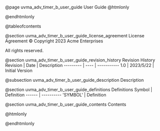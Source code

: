 @page uvma_adv_timer_b_user_guide User Guide
@htmlonly
<div class="autonumbering">
@endhtmlonly


@tableofcontents


@section uvma_adv_timer_b_user_guide_license_agreement License Agreement
© Copyright 2023 Acme Enterprises

All rights reserved.


@section uvma_adv_timer_b_user_guide_revision_history Revision History
Revision  | Date | Description
--------- | ---- | -----------
1.0 | 2023/5/22 | Initial Version

@subsection uvma_adv_timer_b_user_guide_description Description


@section uvma_adv_timer_b_user_guide_definitions Definitions
Symbol | Definition
------ | ----------
 'SYMBOL' | Definition


@section uvma_adv_timer_b_user_guide_contents Contents


@htmlonly
</div>
@endhtmlonly